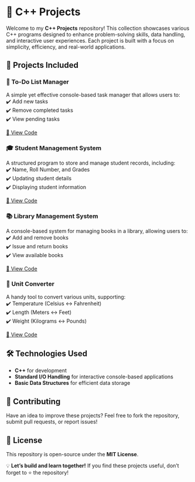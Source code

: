 # 🚀 C++ Projects  

Welcome to my **C++ Projects** repository! This collection showcases various C++ programs designed to enhance problem-solving skills, data handling, and interactive user experiences. Each project is built with a focus on simplicity, efficiency, and real-world applications.  

## 📌 Projects Included  

### 📝 To-Do List Manager  
A simple yet effective console-based task manager that allows users to:  
✔️ Add new tasks  
✔️ Remove completed tasks  
✔️ View pending tasks  

[🔗 View Code](https://github.com/abdulhayykhan/C-Projects/blob/main/To-Do%20List%20Manager.cpp)  

### 🎓 Student Management System  
A structured program to store and manage student records, including:  
✔️ Name, Roll Number, and Grades  
✔️ Updating student details  
✔️ Displaying student information  

[🔗 View Code](https://github.com/abdulhayykhan/C-Projects/blob/main/Student%20Management%20System.cpp)  

### 📚 Library Management System  
A console-based system for managing books in a library, allowing users to:  
✔️ Add and remove books  
✔️ Issue and return books  
✔️ View available books  

[🔗 View Code](https://github.com/abdulhayykhan/C-Projects/blob/main/Library%20Management%20System.cpp)  

### 📏 Unit Converter  
A handy tool to convert various units, supporting:  
✔️ Temperature (Celsius ↔ Fahrenheit)  
✔️ Length (Meters ↔ Feet)  
✔️ Weight (Kilograms ↔ Pounds)  

[🔗 View Code](https://github.com/abdulhayykhan/C-Projects/blob/main/Unit%20Converter.cpp)  

## 🛠 Technologies Used  
- **C++** for development  
- **Standard I/O Handling** for interactive console-based applications  
- **Basic Data Structures** for efficient data storage  

## 🤝 Contributing  
Have an idea to improve these projects? Feel free to fork the repository, submit pull requests, or report issues!  

## 📜 License  
This repository is open-source under the **MIT License**.  

💡 **Let’s build and learn together!** If you find these projects useful, don’t forget to ⭐ the repository!  
